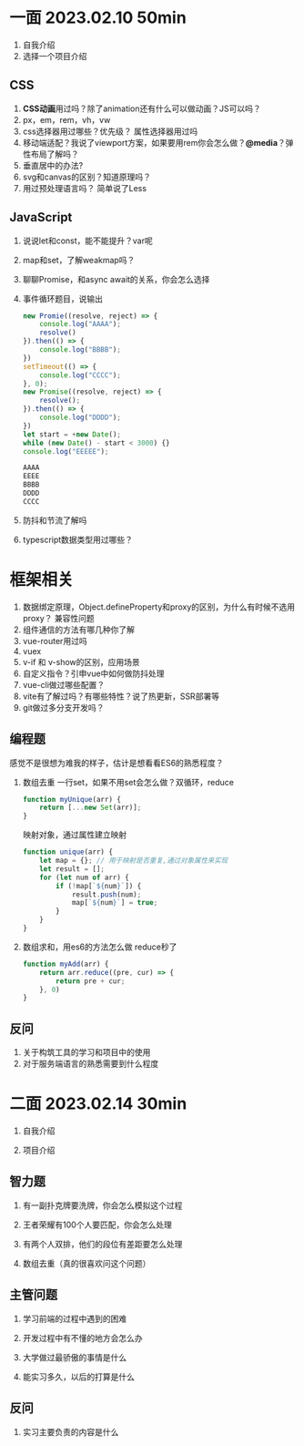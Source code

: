 # 一面 2023.02.10 50min

1. 自我介绍
2. 选择一个项目介绍

## CSS

1. **CSS动画**用过吗？除了animation还有什么可以做动画？JS可以吗？
2. px，em，rem，vh，vw
3. css选择器用过哪些？优先级？
   属性选择器用过吗
4. 移动端适配？我说了viewport方案，如果要用rem你会怎么做？**@media**？弹性布局了解吗？
5. 垂直居中的办法? 
6. svg和canvas的区别？知道原理吗？
7. 用过预处理语言吗？ 简单说了Less

## JavaScript

1. 说说let和const，能不能提升？var呢

2. map和set，了解weakmap吗？

3. 聊聊Promise，和async await的关系，你会怎么选择

4. 事件循环题目，说输出

   ```js
   new Promie((resolve, reject) => {
       console.log("AAAA");
       resolve()
   }).then(() => {
       console.log("BBBB");
   })
   setTimeout(() => {
       console.log("CCCC");
   }, 0);
   new Promise((resolve, reject) => {
       resolve();
   }).then(() => {
       console.log("DDDD");
   })
   let start = +new Date();
   while (new Date() - start < 3000) {}
   console.log("EEEEE");
   
   AAAA
   EEEE
   BBBB
   DDDD
   CCCC
   ```

5. 防抖和节流了解吗

6. typescript数据类型用过哪些？

# 框架相关

1. 数据绑定原理，Object.defineProperty和proxy的区别，为什么有时候不选用proxy？ 兼容性问题
2. 组件通信的方法有哪几种你了解
3. vue-router用过吗
4. vuex
5. v-if  和 v-show的区别，应用场景
6. 自定义指令？引申vue中如何做防抖处理
7. vue-cli做过哪些配置？
8. vite有了解过吗？有哪些特性？说了热更新，SSR部署等
9. git做过多分支开发吗？


## 编程题

感觉不是很想为难我的样子，估计是想看看ES6的熟悉程度？

1. 数组去重 
   一行set，如果不用set会怎么做？双循环，reduce

   ```js
   function myUnique(arr) {
       return [...new Set(arr)];
   }
   ```

   映射对象，通过属性建立映射
   
   ```js
   function unique(arr) {
       let map = {}; // 用于映射是否重复,通过对象属性来实现
       let result = [];
       for (let num of arr) {
           if (!map[`${num}`]) {
               result.push(num);
               map[`${num}`] = true;
           }
       }
   }
   ```
   
2. 数组求和，用es6的方法怎么做
   reduce秒了

   ```js
   function myAdd(arr) {
       return arr.reduce((pre, cur) => {
           return pre + cur;
       }, 0)
   }
   ```

## 反问

1. 关于构筑工具的学习和项目中的使用
2. 对于服务端语言的熟悉需要到什么程度

# 二面 2023.02.14 30min

1. 自我介绍

2. 项目介绍


## 智力题

1. 有一副扑克牌要洗牌，你会怎么模拟这个过程

2. 王者荣耀有100个人要匹配，你会怎么处理

3. 有两个人双排，他们的段位有差距要怎么处理

4. 数组去重（真的很喜欢问这个问题）


## 主管问题

1. 学习前端的过程中遇到的困难

2. 开发过程中有不懂的地方会怎么办

3. 大学做过最骄傲的事情是什么

4. 能实习多久，以后的打算是什么


## 反问

1. 实习主要负责的内容是什么

